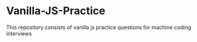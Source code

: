 # Vanilla-JS-Practice
This repository consists of vanilla js practice questions for machine coding interviews